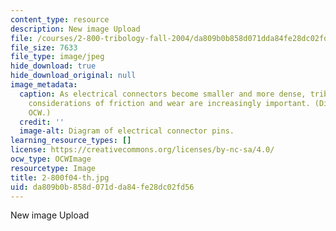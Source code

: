 ```yaml
---
content_type: resource
description: New image Upload
file: /courses/2-800-tribology-fall-2004/da809b0b858d071dda84fe28dc02fd56_2-800f04-th.jpg
file_size: 7633
file_type: image/jpeg
hide_download: true
hide_download_original: null
image_metadata:
  caption: As electrical connectors become smaller and more dense, tribological design
    considerations of friction and wear are increasingly important. (Diagram by MIT
    OCW.)
  credit: ''
  image-alt: Diagram of electrical connector pins.
learning_resource_types: []
license: https://creativecommons.org/licenses/by-nc-sa/4.0/
ocw_type: OCWImage
resourcetype: Image
title: 2-800f04-th.jpg
uid: da809b0b-858d-071d-da84-fe28dc02fd56
---
```

New image Upload